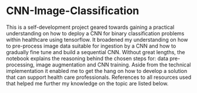 # CNN-Image-Classification

This is a self-development project geared towards gaining a practical understanding on how to deploy a CNN for binary classification problems within healthcare using tensorflow. It broadened my understanding on how to pre-process image data suitable for ingestion by a CNN and how to gradually fine tune and build a sequential CNN. Without great lengths, the notebook explains the reasoning behind the chosen steps for: data pre-processing, image augmentation and CNN training. Aside from the technical implementation it enabled me to get the hang on how to develop a solution that can support health care professionals. References to all resources used that helped me further my knowledge on the topic are listed below. 
